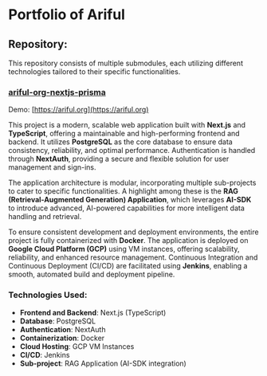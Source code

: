 # Portfolio of Ariful

## Repository: 
This repository consists of multiple submodules, each utilizing different technologies tailored to their specific functionalities.

### [ariful-org-nextjs-prisma](https://github.com/ariful-org-nextjs-prisma)
Demo: [https://ariful.org](https://ariful.org)

This project is a modern, scalable web application built with **Next.js** and **TypeScript**, offering a maintainable and high-performing frontend and backend. It utilizes **PostgreSQL** as the core database to ensure data consistency, reliability, and optimal performance. Authentication is handled through **NextAuth**, providing a secure and flexible solution for user management and sign-ins.

The application architecture is modular, incorporating multiple sub-projects to cater to specific functionalities. A highlight among these is the **RAG (Retrieval-Augmented Generation) Application**, which leverages **AI-SDK** to introduce advanced, AI-powered capabilities for more intelligent data handling and retrieval.

To ensure consistent development and deployment environments, the entire project is fully containerized with **Docker**. The application is deployed on **Google Cloud Platform (GCP)** using VM instances, offering scalability, reliability, and enhanced resource management. Continuous Integration and Continuous Deployment (CI/CD) are facilitated using **Jenkins**, enabling a smooth, automated build and deployment pipeline.

### Technologies Used:
- **Frontend and Backend**: Next.js (TypeScript)
- **Database**: PostgreSQL
- **Authentication**: NextAuth
- **Containerization**: Docker
- **Cloud Hosting**: GCP VM Instances
- **CI/CD**: Jenkins
- **Sub-project**: RAG Application (AI-SDK integration)
